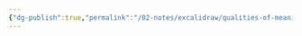```yaml
---
{"dg-publish":true,"permalink":"/02-notes/excalidraw/qualities-of-meaning-excalidraw/","tags":["excalidraw","Notes/VisualNotes"],"created":"2023-01-10T09:49:23.000-04:00","updated":"2024-07-04T10:55:09.184-03:00"}
---
```

<style> .container {font-family: sans-serif; text-align: center;} .button-wrapper button {z-index: 1;height: 40px; width: 100px; margin: 10px;padding: 5px;} .excalidraw .App-menu_top .buttonList { display: flex;} .excalidraw-wrapper { height: 800px; margin: 50px; position: relative;} :root[dir="ltr"] .excalidraw .layer-ui__wrapper .zen-mode-transition.App-menu_bottom--transition-left {transform: none;} </style><script src="https://cdn.jsdelivr.net/npm/react@17/umd/react.production.min.js"></script><script src="https://cdn.jsdelivr.net/npm/react-dom@17/umd/react-dom.production.min.js"></script><script type="text/javascript" src="https://cdn.jsdelivr.net/npm/@excalidraw/excalidraw@0/dist/excalidraw.production.min.js"></script><div id="Qualities_of_Meaningexcalidraw.md"></div><script>(function(){const InitialData={"type":"excalidraw","version":2,"source":"https://github.com/zsviczian/obsidian-excalidraw-plugin/releases/tag/2.2.4","elements":[{"type":"image","version":442,"versionNonce":855397439,"index":"a0","isDeleted":false,"id":"yunFnkCK8xINUMa6IPqxT","fillStyle":"hachure","strokeWidth":1,"strokeStyle":"solid","roughness":1,"opacity":100,"angle":0,"x":-214.5273038553298,"y":29.444019309353223,"strokeColor":"transparent","backgroundColor":"transparent","width":314.93413400034126,"height":314.93413400034126,"seed":1872664727,"groupIds":[],"frameId":null,"roundness":null,"boundElements":[],"updated":1720101242580,"link":null,"locked":false,"status":"pending","fileId":"2bea68a2cf4a30fda116837413eb480d0eec4e9e","scale":[1,1]},{"type":"text","version":410,"versionNonce":1221677873,"index":"a1","isDeleted":false,"id":"g1G6F8jp","fillStyle":"hachure","strokeWidth":1,"strokeStyle":"solid","roughness":1,"opacity":100,"angle":0,"x":-635.4097042992005,"y":97.29780505952374,"strokeColor":"#000000","backgroundColor":"transparent","width":310.10382080078125,"height":45,"seed":1705768663,"groupIds":[],"frameId":null,"roundness":null,"boundElements":[],"updated":1720101242580,"link":null,"locked":false,"fontSize":36,"fontFamily":1,"text":"Physical Qualities","rawText":"Physical Qualities","textAlign":"center","verticalAlign":"top","containerId":null,"originalText":"Physical Qualities","autoResize":true,"lineHeight":1.25},{"type":"text","version":120,"versionNonce":1711633503,"index":"a2","isDeleted":false,"id":"4S8I7sTC","fillStyle":"hachure","strokeWidth":1,"strokeStyle":"solid","roughness":1,"opacity":100,"angle":0,"x":-639.5076504661927,"y":191.76296270461307,"strokeColor":"#000000","backgroundColor":"transparent","width":318.2997131347656,"height":50,"seed":40763159,"groupIds":[],"frameId":null,"roundness":null,"boundElements":[],"updated":1720101242580,"link":null,"locked":false,"fontSize":20,"fontFamily":1,"text":"One eye closes briefly while the \nother eye remains open","rawText":"One eye closes briefly while the \nother eye remains open","textAlign":"center","verticalAlign":"top","containerId":null,"originalText":"One eye closes briefly while the \nother eye remains open","autoResize":true,"lineHeight":1.25},{"type":"text","version":246,"versionNonce":2122433809,"index":"a3","isDeleted":false,"id":"Cs8SemKF","fillStyle":"hachure","strokeWidth":1,"strokeStyle":"solid","roughness":1,"opacity":100,"angle":0,"x":-268.25261966765913,"y":-112.35621279761904,"strokeColor":"#000000","backgroundColor":"transparent","width":421.376953125,"height":77.69531249999999,"seed":1795155255,"groupIds":[],"frameId":null,"roundness":null,"boundElements":[],"updated":1720101242580,"link":null,"locked":false,"fontSize":62.156249999999986,"fontFamily":1,"text":"Action: A Wink","rawText":"Action: A Wink","textAlign":"center","verticalAlign":"top","containerId":null,"originalText":"Action: A Wink","autoResize":true,"lineHeight":1.25},{"type":"text","version":118,"versionNonce":1999999103,"index":"a4","isDeleted":false,"id":"a5WFL6wS","fillStyle":"hachure","strokeWidth":1,"strokeStyle":"solid","roughness":1,"opacity":100,"angle":0,"x":196.68651762462764,"y":97.29780505952374,"strokeColor":"#000000","backgroundColor":"transparent","width":361.223876953125,"height":45,"seed":1132279577,"groupIds":[],"frameId":null,"roundness":null,"boundElements":[],"updated":1720101242580,"link":null,"locked":false,"fontSize":36,"fontFamily":1,"text":"WHAT does it mean?","rawText":"WHAT does it mean?","textAlign":"center","verticalAlign":"top","containerId":null,"originalText":"WHAT does it mean?","autoResize":true,"lineHeight":1.25},{"type":"text","version":183,"versionNonce":1829305073,"index":"a5","isDeleted":false,"id":"eds72eXW","fillStyle":"hachure","strokeWidth":1,"strokeStyle":"solid","roughness":1,"opacity":100,"angle":0,"x":313.09450385684045,"y":179.26296270461307,"strokeColor":"#000000","backgroundColor":"transparent","width":129.09986877441406,"height":75,"seed":954854649,"groupIds":[],"frameId":null,"roundness":null,"boundElements":[],"updated":1720101242580,"link":null,"locked":false,"fontSize":20,"fontFamily":1,"text":"Flirtation\nCo-conspiracy\nWarning","rawText":"Flirtation\nCo-conspiracy\nWarning","textAlign":"center","verticalAlign":"top","containerId":null,"originalText":"Flirtation\nCo-conspiracy\nWarning","autoResize":true,"lineHeight":1.25},{"type":"text","version":449,"versionNonce":5056671,"index":"a6","isDeleted":false,"id":"t7BoexbD","fillStyle":"hachure","strokeWidth":1,"strokeStyle":"solid","roughness":1,"opacity":100,"angle":0,"x":-299.68363226027725,"y":382.5336449032739,"strokeColor":"#000000","backgroundColor":"transparent","width":485.8603820800781,"height":66.82477678571416,"seed":1946308663,"groupIds":[],"frameId":null,"roundness":null,"boundElements":[],"updated":1720101242580,"link":null,"locked":false,"fontSize":53.45982142857133,"fontFamily":1,"text":"WHY does it mean?","rawText":"WHY does it mean?","textAlign":"center","verticalAlign":"top","containerId":null,"originalText":"WHY does it mean?","autoResize":true,"lineHeight":1.25},{"type":"image","version":713,"versionNonce":1424913617,"index":"a7","isDeleted":false,"id":"JLumaWqWkgx-Jwts8B86R","fillStyle":"hachure","strokeWidth":2,"strokeStyle":"solid","roughness":0,"opacity":100,"angle":0,"x":110.52780877976159,"y":500.57605561755963,"strokeColor":"transparent","backgroundColor":"transparent","width":161.4118303571429,"height":161.4118303571429,"seed":343861303,"groupIds":[],"frameId":null,"roundness":null,"boundElements":[],"updated":1720101242580,"link":null,"locked":false,"status":"pending","fileId":"ac177c827d1e6757d822e3b0f82a4607aa368f63","scale":[1,1]},{"type":"image","version":547,"versionNonce":251444415,"index":"a8","isDeleted":false,"id":"VAbxosdvjcjGS6FS9SlF8","fillStyle":"hachure","strokeWidth":2,"strokeStyle":"solid","roughness":0,"opacity":100,"angle":0,"x":-394.27966889880986,"y":484.4097609747025,"strokeColor":"transparent","backgroundColor":"transparent","width":173.20312500000003,"height":173.20312500000003,"seed":34903577,"groupIds":[],"frameId":null,"roundness":null,"boundElements":[],"updated":1720101242580,"link":null,"locked":false,"status":"pending","fileId":"a9579b7c943647d991d68b81e1fea4546f76d8b4","scale":[1,1]},{"type":"text","version":268,"versionNonce":2043261617,"index":"a9","isDeleted":false,"id":"gov3y9ST","fillStyle":"hachure","strokeWidth":2,"strokeStyle":"solid","roughness":0,"opacity":100,"angle":0,"x":-422.3560696556458,"y":707.6897205171133,"strokeColor":"#000000","backgroundColor":"transparent","width":229.35592651367188,"height":90,"seed":1082681879,"groupIds":[],"frameId":null,"roundness":null,"boundElements":[],"updated":1720101242580,"link":null,"locked":false,"fontSize":36,"fontFamily":1,"text":"INTENTION\n(\"aboutness\")","rawText":"INTENTION\n(\"aboutness\")","textAlign":"center","verticalAlign":"top","containerId":null,"originalText":"INTENTION\n(\"aboutness\")","autoResize":true,"lineHeight":1.25},{"type":"text","version":234,"versionNonce":652528863,"index":"aA","isDeleted":false,"id":"cGD1dT1X","fillStyle":"hachure","strokeWidth":2,"strokeStyle":"solid","roughness":0,"opacity":100,"angle":0,"x":61.61575826009084,"y":693.6272205171134,"strokeColor":"#000000","backgroundColor":"transparent","width":259.2359313964844,"height":90,"seed":1678937753,"groupIds":[],"frameId":null,"roundness":null,"boundElements":[],"updated":1720101242580,"link":null,"locked":false,"fontSize":36,"fontFamily":1,"text":"NORMATIVITY\n(\"correctness\")","rawText":"NORMATIVITY\n(\"correctness\")","textAlign":"center","verticalAlign":"top","containerId":null,"originalText":"NORMATIVITY\n(\"correctness\")","autoResize":true,"lineHeight":1.25},{"type":"text","version":338,"versionNonce":1078080657,"index":"aB","isDeleted":false,"id":"werpcGTi","fillStyle":"hachure","strokeWidth":2,"strokeStyle":"solid","roughness":0,"opacity":100,"angle":0,"x":-395.13398996988974,"y":823.7719610305063,"strokeColor":"#000000","backgroundColor":"transparent","width":174.2198028564453,"height":50,"seed":481474969,"groupIds":[],"frameId":null,"roundness":null,"boundElements":[],"updated":1720101242580,"link":null,"locked":false,"fontSize":20,"fontFamily":1,"text":"signifies or refers\nto something else","rawText":"signifies or refers\nto something else","textAlign":"center","verticalAlign":"top","containerId":null,"originalText":"signifies or refers\nto something else","autoResize":true,"lineHeight":1.25},{"type":"text","version":334,"versionNonce":60152063,"index":"aC","isDeleted":false,"id":"pfVukOPG","fillStyle":"hachure","strokeWidth":2,"strokeStyle":"solid","roughness":0,"opacity":100,"angle":0,"x":88.39381917317678,"y":815.2976306733635,"strokeColor":"#000000","backgroundColor":"transparent","width":205.6798095703125,"height":50,"seed":265426201,"groupIds":[],"frameId":null,"roundness":null,"boundElements":[],"updated":1720101242580,"link":null,"locked":false,"fontSize":20,"fontFamily":1,"text":"agreed-upon correct \nand incorrect uses","rawText":"agreed-upon correct \nand incorrect uses","textAlign":"center","verticalAlign":"top","containerId":null,"originalText":"agreed-upon correct \nand incorrect uses","autoResize":true,"lineHeight":1.25}],"appState":{"theme":"light","viewBackgroundColor":"#ffffff","currentItemStrokeColor":"#000000","currentItemBackgroundColor":"transparent","currentItemFillStyle":"hachure","currentItemStrokeWidth":4,"currentItemStrokeStyle":"solid","currentItemRoughness":0,"currentItemOpacity":100,"currentItemFontFamily":1,"currentItemFontSize":20,"currentItemTextAlign":"center","currentItemStartArrowhead":null,"currentItemEndArrowhead":"arrow","scrollX":933.1319612775534,"scrollY":169.78170921688974,"zoom":{"value":0.75},"currentItemRoundness":"round","gridSize":null,"gridColor":{"Bold":"#C9C9C9FF","Regular":"#EDEDEDFF"},"colorPalette":{},"currentStrokeOptions":null,"previousGridSize":null,"frameRendering":{"enabled":true,"clip":true,"name":true,"outline":true},"objectsSnapModeEnabled":false},"files":{}};InitialData.scrollToContent=true;App=()=>{const e=React.useRef(null),t=React.useRef(null),[n,i]=React.useState({width:void 0,height:void 0});return React.useEffect(()=>{i({width:t.current.getBoundingClientRect().width,height:t.current.getBoundingClientRect().height});const e=()=>{i({width:t.current.getBoundingClientRect().width,height:t.current.getBoundingClientRect().height})};return window.addEventListener("resize",e),()=>window.removeEventListener("resize",e)},[t]),React.createElement(React.Fragment,null,React.createElement("div",{className:"excalidraw-wrapper",ref:t},React.createElement(ExcalidrawLib.Excalidraw,{ref:e,width:n.width,height:n.height,initialData:InitialData,viewModeEnabled:!0,zenModeEnabled:!0,gridModeEnabled:!1})))},excalidrawWrapper=document.getElementById("Qualities_of_Meaningexcalidraw.md");ReactDOM.render(React.createElement(App),excalidrawWrapper);})();</script>